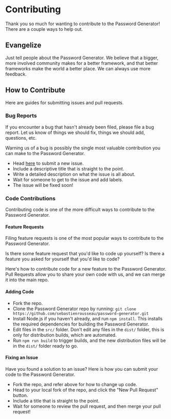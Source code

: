# Contributing

Thank you so much for wanting to contribute to the Password Generator! There are a couple ways to help out.

## Evangelize

Just tell people about the Password Generator. We believe that a bigger, more involved community makes for a better framework, and that better frameworks make the world a better place. We can always use more feedback.

## How to Contribute

Here are guides for submitting issues and pull requests.

### Bug Reports

If you encounter a bug that hasn't already been filed, please file a bug report. Let us know of things we should fix, things we should add, questions, etc.

Warning us of a bug is possibly the single most valuable contribution you can make to the Password Generator.

-   Head [here](https://github.com/sebastienrousseau/password-generator/issues/new) to submit a new issue.
-   Include a descriptive title that is straight to the point.
-   Write a detailed description on what the issue is all about.
-   Wait for someone to get to the issue and add labels.
-   The issue will be fixed soon!

### Code Contributions

Contributing code is one of the more difficult ways to contribute to the Password Generator.

#### Feature Requests

Filing feature requests is one of the most popular ways to contribute to the Password Generator.

Is there some feature request that you'd like to code up yourself? Is there a feature you asked for yourself that you'd like to code?

Here's how to contribute code for a new feature to the Password Generator. Pull Requests allow you to share your own code with us, and we can merge it into the main repo.

#### Adding Code

-   Fork the repo.
-   Clone the Password Generator repo by running: `git clone https://github.com/sebastienrousseau/password-generator.git`
-   Install Node.js if you haven't already, and run `npm install`. This installs the required dependencies for building the Password Generator.
-   Edit files in the `src/` folder. Don't edit any files in the `dist/` folder, this is only for distribution builds, which are automated.
-   Run `npm run build` to trigger builds, and the new distribution files will be in the `dist/` folder ready to go.

#### Fixing an Issue

Have you found a solution to an issue? Here is how you can submit your code to the Password Generator.

-   Fork the repo, and refer above for how to change up code.
-   Head to your local fork of the repo, and click the "New Pull Request" button.
-   Include a title that is straight to the point.
-   Wait for someone to review the pull request, and then merge your pull request!
